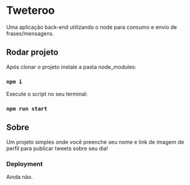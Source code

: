 # Tweteroo

Uma aplicação back-end utilizando o node para consumo e envio de frases/mensagens.


## Rodar projeto

Após clonar o projeto instale a pasta node_modules:

### `npm i`

Execute o script no seu terminal:

### `npm run start`


## Sobre

Um projeto simples onde você preenche seu nome e link de imagem de perfil para publicar tweets sobre seu dia!


### Deployment

Ainda não.
